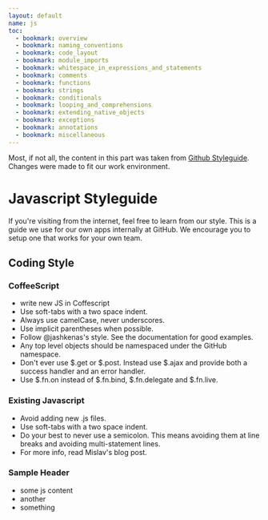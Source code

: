 ```yaml
---
layout: default
name: js
toc:
  - bookmark: overview
  - bookmark: naming_conventions
  - bookmark: code_layout
  - bookmark: module_imports
  - bookmark: whitespace_in_expressions_and_statements
  - bookmark: comments
  - bookmark: functions
  - bookmark: strings
  - bookmark: conditionals
  - bookmark: looping_and_comprehensions
  - bookmark: extending_native_objects
  - bookmark: exceptions
  - bookmark: annotations
  - bookmark: miscellaneous
---
```

Most, if not all, the content in this part was taken from [Github Styleguide](https://github.com/styleguide/javascript). Changes were made to fit our work environment.

# Javascript Styleguide
If you're visiting from the internet, feel free to learn from our style. This is a guide we use for our own apps internally at GitHub. We encourage you to setup one that works for your own team.

## Coding Style

### CoffeeScript
 - write new JS in Coffescript
 - Use soft-tabs with a two space indent.
 - Always use camelCase, never underscores.
 - Use implicit parentheses when possible.
 - Follow @jashkenas's style. See the documentation for good examples.
 - Any top level objects should be namespaced under the GitHub namespace.
 - Don't ever use $.get or $.post. Instead use $.ajax and provide both a success handler and an error handler.
 - Use $.fn.on instead of $.fn.bind, $.fn.delegate and $.fn.live.

### Existing Javascript
 - Avoid adding new .js files.
 - Use soft-tabs with a two space indent.
 - Do your best to never use a semicolon. This means avoiding them at line breaks and avoiding multi-statement lines.
 - For more info, read Mislav's blog post.

### Sample Header
 - some js content
 - another
 - something

